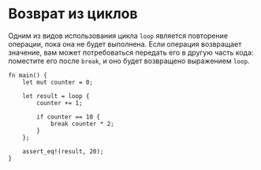 # Возврат из циклов

Одним из видов использования цикла `loop` является повторение операции, пока
она не будет выполнена. Если операция возвращает значение, вам может
потребоваться передать его в другую часть кода: поместите его после `break`,
и оно будет возвращено выражением `loop`.

```rust,editable
fn main() {
    let mut counter = 0;

    let result = loop {
        counter += 1;

        if counter == 10 {
            break counter * 2;
        }
    };

    assert_eq!(result, 20);
}
```
